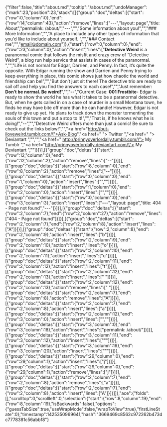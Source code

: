 {"filter":false,"title":"about.md","tooltip":"/about.md","undoManager":{"mark":23,"position":23,"stack":[[{"group":"doc","deltas":[{"start":{"row":0,"column":0},"end":{"row":14,"column":43},"action":"remove","lines":["---","layout: page","title: About","permalink: /about/","---","","Some information about you!","","### More Information","","A place to include any other types of information that you'd like to include about yourself. ","","### Contact me","","[email@domain.com](mailto:email@domain.com)"]},{"start":{"row":0,"column":0},"end":{"row":23,"column":0},"action":"insert","lines":["<b>Detective Weird</b> is a paranormal comic that follows the misfit and crazy crew of “Detective Weird”, a blog run help service that assists in cases of the paranormal. ","","Life is not normal for Edgar, Darrien, and Penny. In fact, it’s quite the opposite. With Edgar running the show and Darrien and Penny trying to keep everything in place, this comic shows just how chaotic the world and friendship can be!","","But don’t just sit there! The detective trio are ready to sail off and help you find the answers to each case!","","Just remember: <b>Don’t be normal. Be weird!</b>","","--","Current Case: <b>001 Frostbite</b>- Edgar is ready to show the world he has what it takes to be a paranormal detective. But, when he gets called in on a case of murder in a small Montana town, he finds he may have bite off more than he can handle! However, Edgar is not ready to give up yet. He plans to track down the monster tormenting the souls of this town and put a stop to it!","","That is, if he knows what he is doing!","--","","Detective Weird offers more than just a comic! Be sure to check out the links below!","","<a href=\"http://but-iloveweird.tumblr.com/\">Ask-Blog</a>","<a href=\" \"> Twitter </a>","<a href=\" \"> Deviantart </a>","","","<a href=\" http://prinnyoverlordally.tumblr.com/\"> My Tumblr </a>","<a href=\"http://prinnyoverlordally.deviantart.com/\"> My Deviantart </a> ",""]}]}],[{"group":"doc","deltas":[{"start":{"row":12,"column":0},"end":{"row":12,"column":2},"action":"remove","lines":["--"]}]}],[{"group":"doc","deltas":[{"start":{"row":8,"column":0},"end":{"row":8,"column":2},"action":"remove","lines":["--"]}]}],[{"group":"doc","deltas":[{"start":{"row":0,"column":0},"end":{"row":1,"column":0},"action":"insert","lines":["",""]}]}],[{"group":"doc","deltas":[{"start":{"row":1,"column":0},"end":{"row":2,"column":0},"action":"insert","lines":["",""]}]}],[{"group":"doc","deltas":[{"start":{"row":0,"column":0},"end":{"row":3,"column":3},"action":"insert","lines":["---","layout: page","title: 404 - Page not found","---"]}]}],[{"group":"doc","deltas":[{"start":{"row":2,"column":7},"end":{"row":2,"column":27},"action":"remove","lines":["404 - Page not found"]}]}],[{"group":"doc","deltas":[{"start":{"row":2,"column":7},"end":{"row":2,"column":8},"action":"insert","lines":["A"]}]}],[{"group":"doc","deltas":[{"start":{"row":2,"column":8},"end":{"row":2,"column":9},"action":"insert","lines":["b"]}]}],[{"group":"doc","deltas":[{"start":{"row":2,"column":9},"end":{"row":2,"column":10},"action":"insert","lines":["o"]}]}],[{"group":"doc","deltas":[{"start":{"row":2,"column":10},"end":{"row":2,"column":11},"action":"insert","lines":["u"]}]}],[{"group":"doc","deltas":[{"start":{"row":2,"column":11},"end":{"row":2,"column":12},"action":"insert","lines":["t"]}]}],[{"group":"doc","deltas":[{"start":{"row":2,"column":12},"end":{"row":2,"column":13},"action":"insert","lines":[" "]}]}],[{"group":"doc","deltas":[{"start":{"row":2,"column":12},"end":{"row":2,"column":13},"action":"remove","lines":[" "]}]}],[{"group":"doc","deltas":[{"start":{"row":2,"column":7},"end":{"row":2,"column":8},"action":"remove","lines":["A"]}]}],[{"group":"doc","deltas":[{"start":{"row":2,"column":7},"end":{"row":2,"column":8},"action":"insert","lines":["a"]}]}],[{"group":"doc","deltas":[{"start":{"row":2,"column":12},"end":{"row":3,"column":0},"action":"insert","lines":["",""]}]}],[{"group":"doc","deltas":[{"start":{"row":3,"column":0},"end":{"row":3,"column":18},"action":"insert","lines":["permalink: /about/"]}]}],[{"group":"doc","deltas":[{"start":{"row":3,"column":11},"end":{"row":3,"column":12},"action":"insert","lines":["\""]}]}],[{"group":"doc","deltas":[{"start":{"row":3,"column":19},"end":{"row":3,"column":20},"action":"insert","lines":["\""]}]}],[{"group":"doc","deltas":[{"start":{"row":29,"column":0},"end":{"row":29,"column":1},"action":"insert","lines":["j"]}]}],[{"group":"doc","deltas":[{"start":{"row":29,"column":0},"end":{"row":29,"column":1},"action":"remove","lines":["j"]}]}],[{"group":"doc","deltas":[{"start":{"row":2,"column":7},"end":{"row":2,"column":8},"action":"remove","lines":["a"]}]}],[{"group":"doc","deltas":[{"start":{"row":2,"column":7},"end":{"row":2,"column":8},"action":"insert","lines":["A"]}]}]]},"ace":{"folds":[],"scrolltop":0,"scrollleft":0,"selection":{"start":{"row":8,"column":19},"end":{"row":8,"column":19},"isBackwards":false},"options":{"guessTabSize":true,"useWrapMode":false,"wrapToView":true},"firstLineState":0},"timestamp":1425350969641,"hash":"3669469c8562c972262b473dc7778381c56abbf8"}